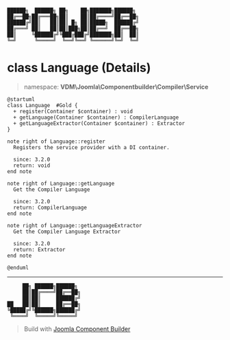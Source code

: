 ```
██████╗  ██████╗ ██╗    ██╗███████╗██████╗
██╔══██╗██╔═══██╗██║    ██║██╔════╝██╔══██╗
██████╔╝██║   ██║██║ █╗ ██║█████╗  ██████╔╝
██╔═══╝ ██║   ██║██║███╗██║██╔══╝  ██╔══██╗
██║     ╚██████╔╝╚███╔███╔╝███████╗██║  ██║
╚═╝      ╚═════╝  ╚══╝╚══╝ ╚══════╝╚═╝  ╚═╝
```
# class Language (Details)
> namespace: **VDM\Joomla\Componentbuilder\Compiler\Service**
```uml
@startuml
class Language  #Gold {
  + register(Container $container) : void
  + getLanguage(Container $container) : CompilerLanguage
  + getLanguageExtractor(Container $container) : Extractor
}

note right of Language::register
  Registers the service provider with a DI container.

  since: 3.2.0
  return: void
end note

note right of Language::getLanguage
  Get the Compiler Language

  since: 3.2.0
  return: CompilerLanguage
end note

note right of Language::getLanguageExtractor
  Get the Compiler Language Extractor

  since: 3.2.0
  return: Extractor
end note
 
@enduml
```

---
```
     ██╗ ██████╗██████╗
     ██║██╔════╝██╔══██╗
     ██║██║     ██████╔╝
██   ██║██║     ██╔══██╗
╚█████╔╝╚██████╗██████╔╝
 ╚════╝  ╚═════╝╚═════╝
```
> Build with [Joomla Component Builder](https://git.vdm.dev/joomla/Component-Builder)

